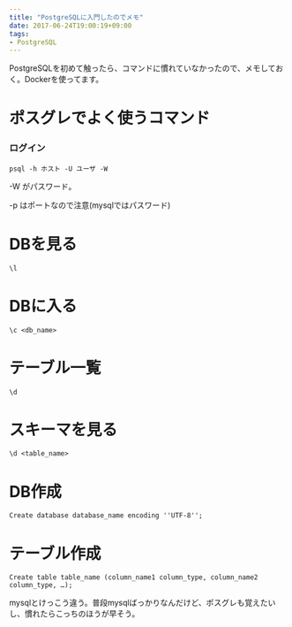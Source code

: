```yaml
---
title: "PostgreSQLに入門したのでメモ"
date: 2017-06-24T19:00:19+09:00
tags:
- PostgreSQL
---
```

PostgreSQLを初めて触ったら、コマンドに慣れていなかったので、メモしておく。Dockerを使ってます。

<!--more-->

# ポスグレでよく使うコマンド
 
### ログイン

```
psql -h ホスト -U ユーザ -W
```
-W がパスワード。

-p はポートなので注意(mysqlではパスワード)

# DBを見る

```
\l
```

# DBに入る

```
\c <db_name>
```

# テーブル一覧

```
\d
```

# スキーマを見る

```
\d <table_name>
```

# DB作成

```
Create database database_name encoding ''UTF-8'';
```

# テーブル作成

```
Create table table_name (column_name1 column_type, column_name2 column_type, …);
```

mysqlとけっこう違う。普段mysqlばっかりなんだけど、ポスグレも覚えたいし、慣れたらこっちのほうが早そう。 
